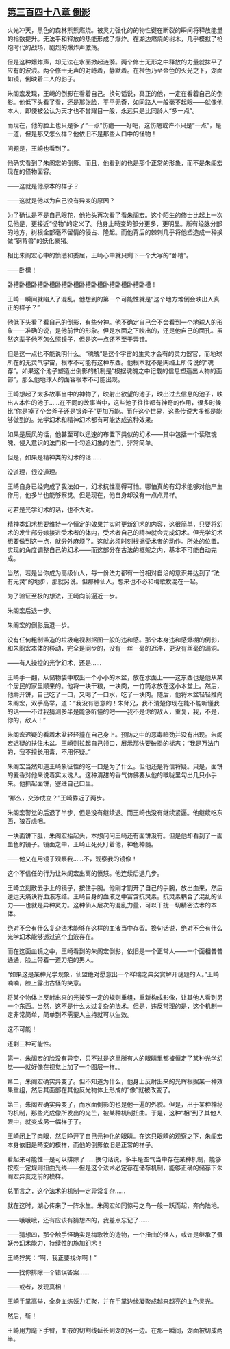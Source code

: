 ## [第三百四十八章 倒影](https://www.xxbiquge.com/11_11207/9190194.html)


  火光冲天，黑色的森林熊熊燃烧。被灵力强化的的物性键在断裂的瞬间将释放能量的指数提升。无法平和释放的热能形成了爆炸。在湖边燃烧的树木，几乎模拟了枪炮时代的战场，剧烈的爆炸声激荡。

  但是这种爆炸声，却无法在水面掀起涟漪。两个修士无形之中释放的力量就抹平了应有的波浪。两个修士无声的对峙着，静默着。在橙色乃至金色的火光之下，湖面如镜，倒映着二人的影子。

  朱阁宏发现，王崎的倒影在看着自己。换句话说，真正的他，一定在看着自己的倒影。他低下头看了看，还是那张脸，平平无奇，如同路人一般毫不起眼——就像他本人，即使被公认为天才也不曾耀目一般，永远只是比同龄人“多一点”。

  而现在，他的脸上也只是多了“一点”伤疤——好吧，这伤疤或许不只是“一点”，是一道，但是那又怎么样？他依旧不是那些人口中的怪物！

  问题是，王崎也看到了。

  他确实看到了朱阁宏的倒影。而且，他看到的也是那个正常的形象，而不是朱阁宏现在的怪物面容。

  ——这就是他原本的样子？

  ——这就是他以为自己没有异变的原因？

  为了确认是不是自己眼花，他抬头再次看了看朱阁宏。这个陌生的修士比起上一次见他是，更接近“怪物”的定义了。他身上畸变的部分更多，更明显。所有经脉分部的地方，树根全部毫不留情的侵占、隆起。而他背后的棘刺几乎将他塑造成一种换做“钢背兽”的妖化豪猪。

  相比朱阁宏心中的愤懑和委屈，王崎心中就只剩下一个大写的“卧槽”。

  ——卧槽！

  卧槽卧槽卧槽卧槽卧槽卧槽卧槽卧槽卧槽卧槽卧槽卧槽！

  王崎一瞬间就陷入了混乱。他想到的第一个可能性就是“这个地方难倒会映出人真正的样子？”

  他低下头看了看自己的倒影，有些分神。他不确定自己会不会看到一个地球人的形象——准确的说，是他前世的形象。但是水面之下映出的，还是他自己的面孔。虽然这辈子他不怎么照镜子，但是这一点还不至于弄错。

  但是这一点也不能说明什么。“魂魄”是这个宇宙的生灵才会有的灵力器官，而地球所在的无灵气宇宙，根本不可能有这种东西。他根本就不是网络上所传说的“魂穿”。如果这个池子塑造出倒影的机制是“根据魂魄之中记载的信息塑造出人物的面部”，那么他地球人的面容根本不可能出现。

  王崎想起了太多故事当中的神物了，映射出欲望的池子，映出过去信息的池子，映出人本性的池子……在不同的故事当中，这些池子往往都有神奇的作用，很多时候比“你是掉了个金斧子还是银斧子”更加万能。而在这个世界，这些传说大多都是能够做到的。光学幻术和精神幻术都有可能达成这种效果。

  如果是辰风的话，他甚至可以迅速的布置下类似的幻术——其中包括一个读取魂魄、侵入意识的法门和一个勾追幻象的法门，非常简单。

  但是，如果是精神类的幻术的话……

  没道理，很没道理。

  王崎自身已经完成了我法如一，幻术抗性高得可怕。哪怕真的有幻术能够对他产生作用，他多半也能够察觉。但是现在，他自身却没有一点点异样。

  可若是光学幻术的话，也不大对。

  精神类幻术想要维持一个恒定的效果并实时更新幻术的内容，这很简单，只要将幻术的发生部分嫁接进受术者的体内，受术者自己的精神就会完成幻术。但光学幻术想要做到这一点，就分外麻烦了。这就必须时刻根据受术者的动作。所处的位置。实现的角度调整自己的幻术——而这部分在古法的框架之内，基本不可能自动完成。

  当然，若是当你成为高级仙人，每一份法力都有一份相对自洽的意识并达到了“法有元灵”的地步，那就另说。但那种仙人，想来也不必和梅歌牧混在一起。

  为了验证至极的想法，王崎向前逼近一步。

  朱阁宏后退一步。

  朱阁宏的倒影后退一步。

  没有任何粗制滥造的垃圾电视剧抠图一般的违和感。那个本身违和感爆棚的倒影，和朱阁宏本体的移动，完全是同步的，没有一丝一毫的迟滞，更没有丝毫的漏洞。

  ——有人操控的光学幻术，还是……

  王崎手一翻，从储物袋中取出一个小小的木盆，放在水面上——这东西也是他从某个居民的家里顺来的。他将一块干粮，一块肉，一竹筒水放在这小木盆上。然后，他掰开饼，自己吃了一口，又喝了一口水，吃了一块肉。随后，他将木盆轻轻推向朱阁宏，双手高举，道：“我没有恶意的！朱师兄，我不清楚你现在能不能听懂我的话——不过我猜测多半是能够听懂的吧——我不是你的敌人，重复，我，不是，你的，敌人！”

  朱阁宏迟疑的看着木盆轻轻撞在自己身上。预防之中的恶毒暗劲并没有出现。朱阁宏迟疑的扶住木盆。王崎则拉起自己领口，展示那快要破损的标志：“我是万法门的，我不擅长用毒，不用怀疑。”

  朱阁宏当然知道王崎象征性的吃一口是为了什么。但他还是将信将疑。只是，面饼的麦香对他来说着实太诱人。这种清甜的香气仿佛要从他的喉咙里勾出几只小手来。他抓起面饼，塞进自己口里。

  “那么，交涉成立？”王崎靠近了两步。

  朱阁宏警觉的后退了半步，但是没有继续退。而王崎也没有继续紧逼。他继续吃东西，狼吞虎咽。

  一块面饼下肚，朱阁宏抬起头，本想问问王崎还有面饼没有。但是他却看到了一面血色的镜子。镜面之中，王崎正死死盯着他，神色神髓。

  ——他又在用镜子观察我……不，观察我的镜像！

  这个不信任的行为让朱阁宏出离的愤怒。他连续后退几步。

  王崎立刻散去手上的镜子，按住手腕。他刚才割开了自己的手腕，放出血来，然后逆运天熵诀将血液冻结。王崎自身的血液之中富含抗灵素。抗灵素耦合了混乱的仙力——也就是异种灵力。这种仙人层次的混乱力量，可以干扰一切精密法术的本体。

  绝对不会有什么复杂法术能够在这样的血液当中存留。换句话说，绝对不会有什么光学幻术能够透过这个血液存在。

  而在这面血镜之中，王崎看到的朱阁宏倒影，依旧是一个正常人——一个面相普普通通，脸上带着一道刀疤的男人。

  “如果这是某种光学现象，仙盟绝对愿意出一个祥瑞之典奖赏解开谜题的人。”王崎喃喃，脸上露出古怪的笑意。

  将某个物体上反射出来的光按照一定的规则重组，重新构成影像，让其他人看到另一个东西。当然，这不是什么太过复杂的法术。但是，违反常理的是，这个机制一定非常简单，简单到不需要人主持就可以生效。

  这不可能！

  还剩三种可能性。

  第一，朱阁宏的脸没有异变，只不过是这里所有人的眼睛里都被恒定了某种光学幻觉——就好像在视觉上加了一个图层一样。。

  第二，朱阁宏确实异变了。但不知道为什么，他身上反射出来的光辉根据某一种效果重组，然后其面部在其他反光物体上形成的“像”就被改变了。

  第三，朱阁宏确实异变了，而水面倒影的也是他一遍的外貌。但是，出于某种神秘的机制，那些光成像所发出的光芒，被某种机制扭曲。于是，这种“相”到了其他人眼中，就变成另一幅样子了。

  王崎闭上了肉眼，然后睁开了自己元神化的眼睛。在这只眼睛的观察之下，朱阁宏本身依旧是畸变的模样，而他的倒影依旧是正常的样子。

  看起来可能性一是可以排除了……换句话说，多半是空气当中存在某种机制，能够按照一定规则扭曲光线——但是这个法术必定存在储存机制，能够正确的储存下朱阁宏异变之前的模样。

  总而言之，这个法术的机制一定异常复杂……

  就在这时，湖心传来了一阵水生。朱阁宏如同惊弓之鸟一般一跃而起，奔向陆地。

  ——哦哦哦，还有应该有猜想四的，我差点忘记了……

  ——猜想四，那个触手怪确实是梅歌牧的造物，一个扭曲的怪人，或许是继承了蜃妖帝幻术能力，持续性的施加幻术！

  王崎狞笑：“啊，我正要找你啊！”

  ——找你排除一个错误答案……

  ——或者，发现真相！

  王崎手掌高举，全身血炼妖力汇聚，并在手掌边缘凝聚成越来越亮的血色灵光。

  然后，斩！

  王崎用力麾下手臂，血液的切割线延长到湖的另一边。在那一瞬间，湖面被切成两半。
